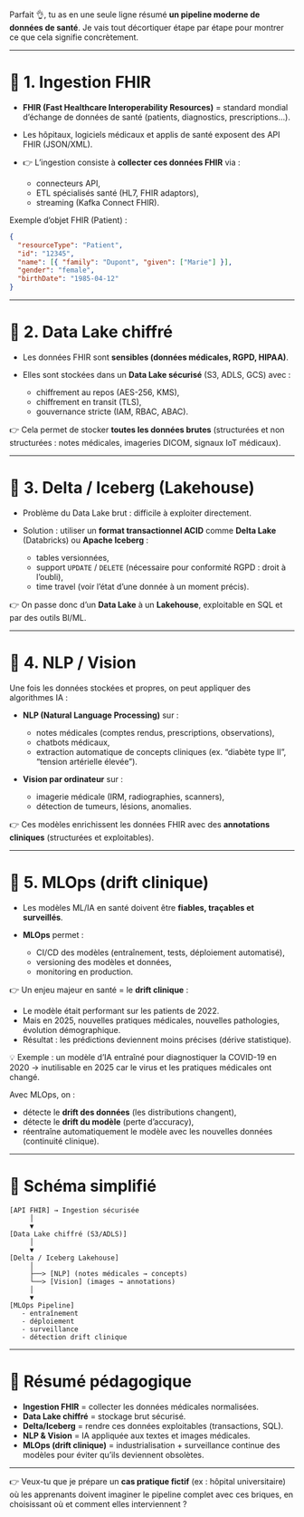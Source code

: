 Parfait 👌, tu as en une seule ligne résumé **un pipeline moderne de données de santé**. Je vais tout décortiquer étape par étape pour montrer ce que cela signifie concrètement.

---

# 🔹 1. **Ingestion FHIR**

* **FHIR (Fast Healthcare Interoperability Resources)** = standard mondial d’échange de données de santé (patients, diagnostics, prescriptions…).
* Les hôpitaux, logiciels médicaux et applis de santé exposent des API FHIR (JSON/XML).
* 👉 L’ingestion consiste à **collecter ces données FHIR** via :

  * connecteurs API,
  * ETL spécialisés santé (HL7, FHIR adaptors),
  * streaming (Kafka Connect FHIR).

Exemple d’objet FHIR (Patient) :

```json
{
  "resourceType": "Patient",
  "id": "12345",
  "name": [{ "family": "Dupont", "given": ["Marie"] }],
  "gender": "female",
  "birthDate": "1985-04-12"
}
```

---

# 🔹 2. **Data Lake chiffré**

* Les données FHIR sont **sensibles (données médicales, RGPD, HIPAA)**.
* Elles sont stockées dans un **Data Lake sécurisé** (S3, ADLS, GCS) avec :

  * chiffrement au repos (AES-256, KMS),
  * chiffrement en transit (TLS),
  * gouvernance stricte (IAM, RBAC, ABAC).

👉 Cela permet de stocker **toutes les données brutes** (structurées et non structurées : notes médicales, imageries DICOM, signaux IoT médicaux).

---

# 🔹 3. **Delta / Iceberg (Lakehouse)**

* Problème du Data Lake brut : difficile à exploiter directement.
* Solution : utiliser un **format transactionnel ACID** comme **Delta Lake** (Databricks) ou **Apache Iceberg** :

  * tables versionnées,
  * support `UPDATE` / `DELETE` (nécessaire pour conformité RGPD : droit à l’oubli),
  * time travel (voir l’état d’une donnée à un moment précis).

👉 On passe donc d’un **Data Lake** à un **Lakehouse**, exploitable en SQL et par des outils BI/ML.

---

# 🔹 4. **NLP / Vision**

Une fois les données stockées et propres, on peut appliquer des algorithmes IA :

* **NLP (Natural Language Processing)** sur :

  * notes médicales (comptes rendus, prescriptions, observations),
  * chatbots médicaux,
  * extraction automatique de concepts cliniques (ex. “diabète type II”, “tension artérielle élevée”).

* **Vision par ordinateur** sur :

  * imagerie médicale (IRM, radiographies, scanners),
  * détection de tumeurs, lésions, anomalies.

👉 Ces modèles enrichissent les données FHIR avec des **annotations cliniques** (structurées et exploitables).

---

# 🔹 5. **MLOps (drift clinique)**

* Les modèles ML/IA en santé doivent être **fiables, traçables et surveillés**.
* **MLOps** permet :

  * CI/CD des modèles (entraînement, tests, déploiement automatisé),
  * versioning des modèles et données,
  * monitoring en production.

👉 Un enjeu majeur en santé = le **drift clinique** :

* Le modèle était performant sur les patients de 2022.
* Mais en 2025, nouvelles pratiques médicales, nouvelles pathologies, évolution démographique.
* Résultat : les prédictions deviennent moins précises (dérive statistique).

💡 Exemple : un modèle d’IA entraîné pour diagnostiquer la COVID-19 en 2020 → inutilisable en 2025 car le virus et les pratiques médicales ont changé.

Avec MLOps, on :

* détecte le **drift des données** (les distributions changent),
* détecte le **drift du modèle** (perte d’accuracy),
* réentraîne automatiquement le modèle avec les nouvelles données (continuité clinique).

---

# 🔹 Schéma simplifié

```
[API FHIR] → Ingestion sécurisée
     │
     ▼
[Data Lake chiffré (S3/ADLS)]
     │
     ▼
[Delta / Iceberg Lakehouse]
     │
     ├──> [NLP] (notes médicales → concepts)
     └──> [Vision] (images → annotations)
     │
     ▼
[MLOps Pipeline]
   - entraînement
   - déploiement
   - surveillance
   - détection drift clinique
```

---

# 📝 Résumé pédagogique

* **Ingestion FHIR** = collecter les données médicales normalisées.
* **Data Lake chiffré** = stockage brut sécurisé.
* **Delta/Iceberg** = rendre ces données exploitables (transactions, SQL).
* **NLP & Vision** = IA appliquée aux textes et images médicales.
* **MLOps (drift clinique)** = industrialisation + surveillance continue des modèles pour éviter qu’ils deviennent obsolètes.

---

👉 Veux-tu que je prépare un **cas pratique fictif** (ex : hôpital universitaire) où les apprenants doivent imaginer le pipeline complet avec ces briques, en choisissant où et comment elles interviennent ?
